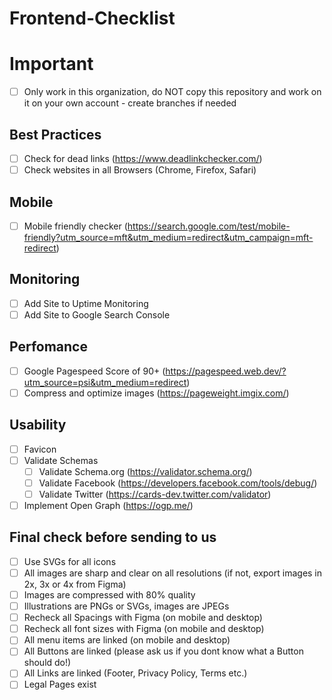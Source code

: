 # Frontend-Checklist

# Important
- [ ] Only work in this organization, do NOT copy this repository and work on it on your own account - create branches if needed

## Best Practices
- [ ] Check for dead links (https://www.deadlinkchecker.com/)
- [ ] Check websites in all Browsers (Chrome, Firefox, Safari)

## Mobile
- [ ] Mobile friendly checker (https://search.google.com/test/mobile-friendly?utm_source=mft&utm_medium=redirect&utm_campaign=mft-redirect)

## Monitoring
- [ ] Add Site to Uptime Monitoring
- [ ] Add Site to Google Search Console

## Perfomance
- [ ] Google Pagespeed Score of 90+ (https://pagespeed.web.dev/?utm_source=psi&utm_medium=redirect)
- [ ] Compress and optimize images (https://pageweight.imgix.com/)

## Usability
- [ ] Favicon
- [ ] Validate Schemas
  - [ ] Validate Schema.org (https://validator.schema.org/)
  - [ ] Validate Facebook (https://developers.facebook.com/tools/debug/)
  - [ ] Validate Twitter (https://cards-dev.twitter.com/validator)
- [ ] Implement Open Graph (https://ogp.me/)

## Final check before sending to us
- [ ] Use SVGs for all icons
- [ ] All images are sharp and clear on all resolutions (if not, export images in 2x, 3x or 4x from Figma)
- [ ] Images are compressed with 80% quality
- [ ] Illustrations are PNGs or SVGs, images are JPEGs
- [ ] Recheck all Spacings with Figma (on mobile and desktop)
- [ ] Recheck all font sizes with Figma (on mobile and desktop)
- [ ] All menu items are linked (on mobile and desktop)
- [ ] All Buttons are linked (please ask us if you dont know what a Button should do!)
- [ ] All Links are linked (Footer, Privacy Policy, Terms etc.)
- [ ] Legal Pages exist
